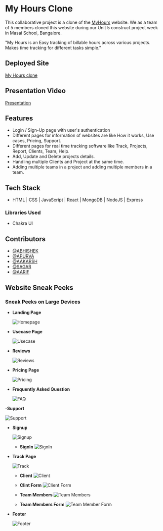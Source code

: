 # My Hours Clone

This collaborative project is a clone of the [MyHours](https://myhours.com) website. We as a team of 5 members cloned this website during our Unit 5 construct project week in Masai School, Bangalore.

"My Hours is an Easy tracking of billable hours across various projects. Makes time tracking for different tasks simple."

## Deployed Site

[My Hours clone](https://my-hours-clone.netlify.app/)

## Presentation Video

[Presentation](https://drive.google.com/file/d/1gWjGg-inI2Jdoo8VRD6R1hiliGXf3HPB/view)

## Features

- Login / Sign-Up page with user's authentication
- Different pages for information of websites are like How it works, Use cases, Pricing, Support.
- Different pages for real time tracking software like Track, Projects, Report, Clients, Team, Help.
- Add, Update and Delete projects details.
- Handling multiple Clients and Project at the same time.
- Adding multiple teams in a project and adding multiple members in a team.

## Tech Stack

- HTML | CSS | JavaScript | React | MongoDB | NodeJS | Express

### Libraries Used

- Chakra UI

## Contributors

- [@ABHISHEK](https://github.com/callmeabhi1997)
- [@APURVA](https://github.com/APURVA-DIVAKAR)
- [@AAKARSH](https://github.com/aakarsh604)
- [@SAGAR](https://github.com/kothadiyasagar)
- [@AARIF](https://github.com/Aarif5435)

## Website Sneak Peeks

### Sneak Peeks on Large Devices

- **Landing Page**

  ![Homepage](./Website%20sneak%20peeks/Homepage.png?raw=true)

- **Usecase Page**

  ![Usecase](./Website%20sneak%20peeks/Usecase.png?raw=true)

- **Reviews**

  ![Reviews](./Website%20sneak%20peeks/Reviews.png?raw=true)

- **Pricing Page**

  ![Pricing](./Website%20sneak%20peeks/Pricing.png?raw=true)

- **Frequently Asked Question**

  ![FAQ](./Website%20sneak%20peeks/FAQ.png?raw=true)

-**Support**

![Support](./Website%20sneak%20peeks/Support.png?raw=true)

- **Signup**

  ![Signup](./Website%20sneak%20peeks/SignUp.png?raw=true)

  - **SignIn**
    ![SignIn](./Website%20sneak%20peeks/SignIn.png?raw=true)

- **Track Page**

  ![Track](./Website%20sneak%20peeks/Track.png?raw=true)

  - **Client**
    ![Client](./Website%20sneak%20peeks/Client.png?raw=true)

  - **Clint Form**
    ![Client Form](./Website%20sneak%20peeks/ClientForm.png?raw=true)

  - **Team Members**
    ![Team Members](./Website%20sneak%20peeks/TeamMembers.png?raw=true)

  - **Team Members Form**
    ![Team Member Form](./Website%20sneak%20peeks/TeamMemberForm.png?raw=true)

- **Footer**

  ![Footer](./Website%20sneak%20peeks/Footer.png?raw=true)
